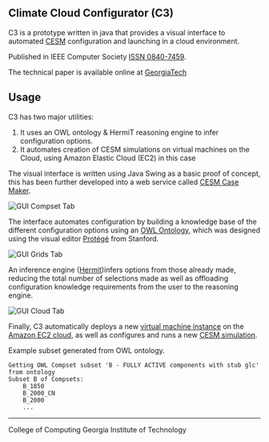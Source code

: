 Climate Cloud Configurator (C3)
---

C3 is a prototype written in java that provides a visual interface to automated [CESM](http://www.cesm.ucar.edu/models/cesm1.0/) configuration and launching in a cloud environment.

Published in IEEE Computer Society [ISSN 0840-7459](http://dx.doi.org/10.1109/MS.2011.114).

The technical paper is available online at [GeorgiaTech](http://smartech.gatech.edu/handle/1853/35010)



Usage
---

C3 has two major utilities:

1. It uses an OWL ontology & HermiT reasoning engine to infer configuration options.
2. It automates creation of CESM simulations on virtual machines on the Cloud, using Amazon Elastic Cloud (EC2) in this case

The visual interface is written using Java Swing as a basic proof of concept, this has been further developed into a web service called [CESM Case Maker](https://github.com/Elucidation/CESMCaseMaker).


![GUI Compset Tab](http://i.imgur.com/PKEUD.png)

The interface automates configuration by building a knowledge base of the different configuration options using an [OWL Ontology](http://en.wikipedia.org/wiki/Web_Ontology_Language), which was designed using the visual editor [Protégé](http://protege.stanford.edu/) from Stanford. 

![GUI Grids Tab](http://i.imgur.com/59CzY.png)

An inference engine ([Hermit](http://hermit-reasoner.com/))infers options from those already made, reducing the total number of selections made as well as offloading configuration knowledge requirements from the user to the reasoning engine.


![GUI Cloud Tab](http://i.imgur.com/SEbBu.png)

Finally, C3 automatically deploys a new [virtual machine instance](http://en.wikipedia.org/wiki/Amazon_Machine_Image) on the [Amazon EC2 cloud](http://aws.amazon.com/ec2/), as well as configures and runs a new [CESM simulation](http://www.cesm.ucar.edu/models/cesm1.0/).


Example subset generated from OWL ontology.

```
Getting OWL Compset subset 'B - FULLY ACTIVE components with stub glc' from ontology
Subset B of Compsets: 
    B_1850
    B_2000_CN
    B_2000
    ...
```


---
College of Computing
Georgia Institute of Technology